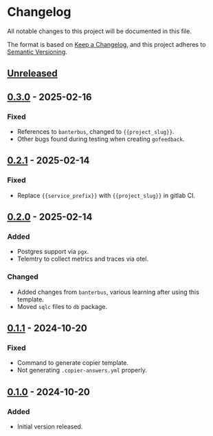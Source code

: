 # Changelog

All notable changes to this project will be documented in this file.

The format is based on [Keep a Changelog](https://keepachangelog.com/en/1.0.0/),
and this project adheres to [Semantic Versioning](https://semver.org/spec/v2.0.0.html).

## [Unreleased]

## [0.3.0] - 2025-02-16

### Fixed

- References to `banterbus`, changed to `{{project_slug}}`.
- Other bugs found during testing when creating `gofeedback`.

## [0.2.1] - 2025-02-14

### Fixed

- Replace `{{service_prefix}}` with `{{project_slug}}` in gitlab CI.

## [0.2.0] - 2025-02-14

### Added

- Postgres support via `pgx`.
- Telemtry to collect metrics and traces via otel.

### Changed

- Added changes from `banterbus`, various learning after using this template.
- Moved `sqlc` files to `db` package.

## [0.1.1] - 2024-10-20

### Fixed

- Command to generate copier template.
- Not generating `.copier-answers.yml` properly.

## [0.1.0] - 2024-10-20

### Added

- Initial version released.

[unreleased]: https://gitlab.com/hmajid2301/nix-go-htmx-tailwind-template/compare/main
[0.3.0]: https://gitlab.com/hmajid2301/nix-go-htmx-tailwind-template/releases/tag/v0.2.1...v0.3.0
[0.2.1]: https://gitlab.com/hmajid2301/nix-go-htmx-tailwind-template/releases/tag/v0.2.0...v0.2.1
[0.2.0]: https://gitlab.com/hmajid2301/nix-go-htmx-tailwind-template/releases/tag/v0.1.1...v0.2.0
[0.1.1]: https://gitlab.com/hmajid2301/nix-go-htmx-tailwind-template/releases/tag/v0.1.0...v0.1.1
[0.1.0]: https://gitlab.com/hmajid2301/nix-go-htmx-tailwind-template/releases/tag/v0.1.0
